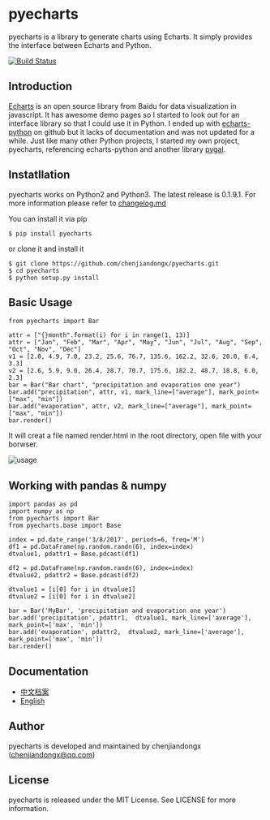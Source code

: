 # pyecharts

pyecharts is a library to generate charts using Echarts. It simply provides the interface between Echarts and Python.

[![Build Status](https://travis-ci.org/chenjiandongx/pyecharts.svg?branch=master)](https://travis-ci.org/chenjiandongx/pyecharts)  

## Introduction
[Echarts](https://github.com/ecomfe/echarts) is an open source library from Baidu for data visualization in javascript. It has awesome demo pages so I started to look out for an interface library so that I could use it in Python. I ended up with [echarts-python](https://github.com/yufeiminds/echarts-python) on github but it lacks of documentation and was not updated for a while. Just like many other Python projects, I started my own project, pyecharts, referencing echarts-python and another library [pygal](https://github.com/Kozea/pygal).

## Instatllation
pyecharts works on Python2 and Python3. The latest release is 0.1.9.1. For more information please refer to [changelog.md](https://github.com/chenjiandongx/pyecharts/blob/master/changelog.md)  

You can install it via pip
```
$ pip install pyecharts
```

or clone it and install it
```
$ git clone https://github.com/chenjiandongx/pyecharts.git
$ cd pyecharts
$ python setup.py install
```

## Basic Usage

	from pyecharts import Bar

	attr = ["{}month".format(i) for i in range(1, 13)]
	attr = ["Jan", "Feb", "Mar", "Apr", "May", "Jun", "Jul", "Aug", "Sep", "Oct", "Nov", "Dec"]
	v1 = [2.0, 4.9, 7.0, 23.2, 25.6, 76.7, 135.6, 162.2, 32.6, 20.0, 6.4, 3.3]
	v2 = [2.6, 5.9, 9.0, 26.4, 28.7, 70.7, 175.6, 182.2, 48.7, 18.8, 6.0, 2.3]
	bar = Bar("Bar chart", "precipitation and evaporation one year")
	bar.add("precipitation", attr, v1, mark_line=["average"], mark_point=["max", "min"])
	bar.add("evaporation", attr, v2, mark_line=["average"], mark_point=["max", "min"])
	bar.render()



It will creat a file named render.html in the root directory, open file with your borwser.  

![usage](https://github.com/chenjiandongx/pyecharts/blob/master/images/usage.gif)

## Working with pandas & numpy

	import pandas as pd
	import numpy as np
	from pyecharts import Bar
	from pyecharts.base import Base

	index = pd.date_range('3/8/2017', periods=6, freq='M')
	df1 = pd.DataFrame(np.random.randn(6), index=index)
	dtvalue1, pdattr1 = Base.pdcast(df1)

	df2 = pd.DataFrame(np.random.randn(6), index=index)
	dtvalue2, pdattr2 = Base.pdcast(df2)

	dtvalue1 = [i[0] for i in dtvalue1]
	dtvalue2 = [i[0] for i in dtvalue2]

	bar = Bar('MyBar', 'precipitation and evaporation one year')
	bar.add('precipitation', pdattr1,  dtvalue1, mark_line=['average'], mark_point=['max', 'min'])
	bar.add('evaporation', pdattr2,  dtvalue2, mark_line=['average'], mark_point=['max', 'min'])
	bar.render()

## Documentation
* [中文档案](https://github.com/chenjiandongx/pyecharts/blob/master/document/doc_zh_CN.md)
* [English](https://github.com/chenjiandongx/pyecharts/blob/master/document/doc_en_US.md)

## Author
pyecharts is developed and maintained by chenjiandongx ([chenjiandongx@qq.com](chenjiandongx@qq.com))

## License
pyecharts is released under the MIT License. See LICENSE for more information.

